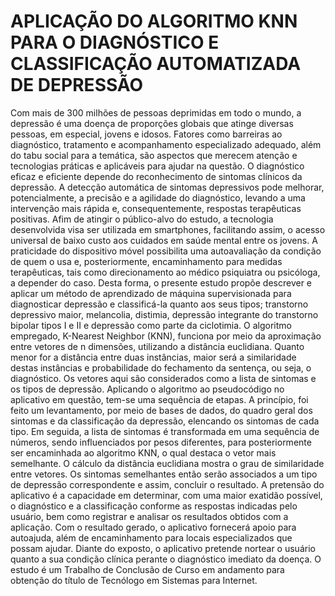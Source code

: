 # APLICAÇÃO DO ALGORITMO KNN PARA O DIAGNÓSTICO E CLASSIFICAÇÃO AUTOMATIZADA DE DEPRESSÃO

Com mais de 300 milhões de pessoas deprimidas em todo o mundo, a depressão é uma doença de proporções globais que atinge diversas pessoas, em especial, jovens e idosos. Fatores como barreiras ao diagnóstico, tratamento e acompanhamento especializado adequado, além do tabu social para a temática, são aspectos que merecem atenção e tecnologias práticas e aplicáveis para ajudar na questão. O diagnóstico eficaz e eficiente depende do reconhecimento de sintomas clínicos da depressão. A detecção automática de sintomas depressivos pode melhorar, potencialmente, a precisão e a agilidade do diagnóstico, levando a uma intervenção mais rápida e, consequentemente, respostas terapêuticas positivas. Afim de atingir o público-alvo do estudo, a tecnologia desenvolvida visa ser utilizada em smartphones, facilitando assim, o acesso universal de baixo custo aos cuidados em saúde mental entre os jovens. A praticidade do dispositivo móvel possibilita uma autoavaliação da condição de quem o usa e, posteriormente, encaminhamento para medidas terapêuticas, tais como direcionamento ao médico psiquiatra ou psicóloga, a depender do caso. Desta forma, o presente estudo propõe descrever e aplicar um método de aprendizado de máquina supervisionada para diagnosticar depressão e classificá-la quanto aos seus tipos; transtorno depressivo maior, melancolia, distimia, depressão integrante do transtorno bipolar tipos I e II e depressão como parte da ciclotimia. O algoritmo empregado, K-Nearest Neighbor (KNN), funciona por meio da aproximação entre vetores de n dimensões, utilizando a distância euclidiana. Quanto menor for a distância entre duas instâncias, maior será a similaridade destas instâncias e probabilidade do fechamento da sentença, ou seja, o diagnóstico. Os vetores aqui são considerados como a lista de sintomas e os tipos de depressão. Aplicando o algoritmo ao pseudocódigo no aplicativo em questão, tem-se uma sequência de etapas. A princípio, foi feito um levantamento, por meio de bases de dados, do quadro geral dos sintomas e da classificação da depressão, elencando os sintomas de cada tipo. Em seguida, a lista de sintomas é transformada em uma sequência de números, sendo influenciados por pesos diferentes, para posteriormente ser encaminhada ao algoritmo KNN, o qual destaca o vetor mais semelhante. O cálculo da distância euclidiana mostra o grau de similaridade entre vetores. Os sintomas semelhantes então serão associados a um tipo de depressão correspondente e assim, concluir o resultado. A pretensão do aplicativo é a capacidade em determinar, com uma maior exatidão possível, o diagnóstico e a classificação conforme as respostas indicadas pelo usuário, bem como registrar e analisar os resultados obtidos com a aplicação. Com o resultado gerado, o aplicativo fornecerá apoio para autoajuda, além de encaminhamento para locais especializados que possam ajudar. Diante do exposto, o aplicativo pretende nortear o usuário quanto a sua condição clínica perante o diagnóstico imediato da doença. O estudo é um Trabalho de Conclusão de Curso em andamento para obtenção do título de Tecnólogo em Sistemas para Internet.
